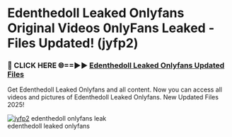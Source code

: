 # Edenthedoll Leaked Onlyfans Original Videos 0nlyFans Leaked - Files Updated! (jyfp2)

<h3>🔴 CLICK HERE 🌐==►► <a href="https://tinyurl.com/2wckxsce" rel="nofollow">Edenthedoll Leaked Onlyfans Updated Files</a></h3>

Get Edenthedoll Leaked Onlyfans and all content. Now you can access all videos and pictures of Edenthedoll Leaked Onlyfans. New Updated Files 2025!

[![jyfp2](https://i.imgur.com/AFduVYN.gif)](https://tinyurl.com/2wckxsce)
edenthedoll onlyfans leak<br>
edenthedoll leaked onlyfans